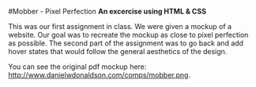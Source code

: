 #Mobber - Pixel Perfection
**An excercise using HTML & CSS** 

This was our first assignment in class. We were given a mockup of a website. Our goal was to recreate the mockup as close to pixel perfection as possible. The second part of the assignment was to go back and add hover states that would follow the general aesthetics of the design.

You can see the original pdf mockup here: <http://www.danielwdonaldson.com/comps/mobber.png>.
